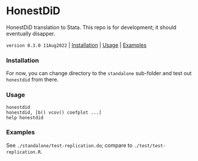 HonestDiD
=========

HonestDiD translation to Stata. This repo is for development; it should eventually disapper.

`version 0.3.0 11Aug2022` | [Installation](#installation) | [Usage](#usage) | [Examples](#examples)

### Installation

For now, you can change directory to the `standalone` sub-folder and test out `honestdid` from there.

### Usage

```
honestdid
honestdid, [b() vcov() coefplot ...]
help honestdid
```

### Examples

See `./standalone/test-replication.do`; compare to `./test/test-replication.R`.

